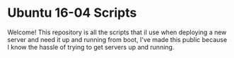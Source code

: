 # Ubuntu 16-04 Scripts

Welcome!
This repository is all the scripts that iI use when deploying a new server and need it up and running from boot, I've made this public because I know the hassle of trying to get servers up and running.